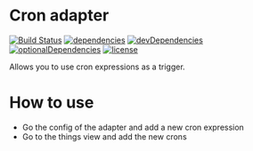# Cron adapter

[![Build Status](https://travis-ci.org/tim-hellhake/cron-adapter.svg?branch=master)](https://travis-ci.org/tim-hellhake/cron-adapter)
[![dependencies](https://david-dm.org/tim-hellhake/cron-adapter.svg)](https://david-dm.org/tim-hellhake/cron-adapter)
[![devDependencies](https://david-dm.org/tim-hellhake/cron-adapter/dev-status.svg)](https://david-dm.org/tim-hellhake/cron-adapter?type=dev)
[![optionalDependencies](https://david-dm.org/tim-hellhake/cron-adapter/optional-status.svg)](https://david-dm.org/tim-hellhake/cron-adapter?type=optional)
[![license](https://img.shields.io/badge/license-MPL--2.0-blue.svg)](LICENSE)

Allows you to use cron expressions as a trigger.

# How to use
* Go the config of the adapter and add a new cron expression
* Go to the things view and add the new crons
